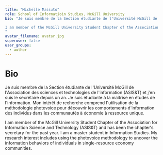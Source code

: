 ```yaml
---
title: "Michelle Massuto"
role: School of Informatioin Studies, McGill University
bio: "Je suis membre de la Section étudiante de l'Université McGill de l'Association des sciences et technologies de l'information (ASIS&T) et j'en suis le secrétaire depuis un an. Je suis étudiante à la maîtrise en études de l'information. Mon intérêt de recherche comprend l'utilisation de la méthodologie photovoice pour découvrir les comportements d'information des individus dans les communautés à économie à ressource unique. 

I am member of the McGill University Student Chapter of the Association for Information Science and Technology (ASIS&T) and has been the chapter's secretary for the past year. I am a master student in Information Studies. My research interest includes using the photovoice methodology to uncover the information behaviors of individuals in single-resource economy communities.
"
avatar_filename: avatar.jpg
superuser: false
user_groups:
  - author
---
```


# Bio
Je suis membre de la Section étudiante de l'Université McGill de l'Association des sciences et technologies de l'information (ASIS&T) et j'en suis le secrétaire depuis un an. Je suis étudiante à la maîtrise en études de l'information. Mon intérêt de recherche comprend l'utilisation de la méthodologie photovoice pour découvrir les comportements d'information des individus dans les communautés à économie à ressource unique. 

I am member of the McGill University Student Chapter of the Association for Information Science and Technology (ASIS&T) and has been the chapter's secretary for the past year. I am a master student in Information Studies. My research interest includes using the photovoice methodology to uncover the information behaviors of individuals in single-resource economy communities.
